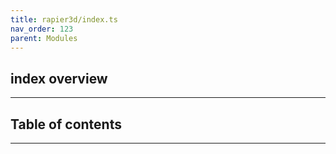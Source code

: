 ```yaml
---
title: rapier3d/index.ts
nav_order: 123
parent: Modules
---
```


## index overview

---

<h2 class="text-delta">Table of contents</h2>

---
